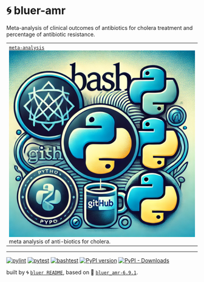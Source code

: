 # 🌀 bluer-amr

Meta-analysis of clinical outcomes of antibiotics for cholera treatment and percentage of antibiotic resistance.

|   |
| --- |
| [`meta-analysis`](./bluer_amr/docs/meta-analysis.md) [![image](https://github.com/kamangir/assets/raw/main/blue-plugin/marquee.png?raw=true)](./bluer_amr/docs/meta-analysis.md) meta analysis of anti-biotics for cholera. |

---


[![pylint](https://github.com/kamangir/bluer-amr/actions/workflows/pylint.yml/badge.svg)](https://github.com/kamangir/bluer-amr/actions/workflows/pylint.yml) [![pytest](https://github.com/kamangir/bluer-amr/actions/workflows/pytest.yml/badge.svg)](https://github.com/kamangir/bluer-amr/actions/workflows/pytest.yml) [![bashtest](https://github.com/kamangir/bluer-amr/actions/workflows/bashtest.yml/badge.svg)](https://github.com/kamangir/bluer-amr/actions/workflows/bashtest.yml) [![PyPI version](https://img.shields.io/pypi/v/bluer-amr.svg)](https://pypi.org/project/bluer-amr/) [![PyPI - Downloads](https://img.shields.io/pypi/dd/bluer-amr)](https://pypistats.org/packages/bluer-amr)

built by 🌀 [`bluer README`](https://github.com/kamangir/bluer-objects/tree/main/bluer_objects/README), based on 🔬 [`bluer_amr-6.9.1`](https://github.com/kamangir/bluer-amr).
